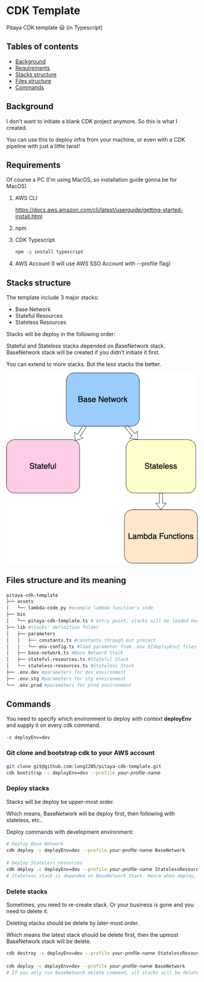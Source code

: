 # CDK Template
Pitaya CDK template 😃 (in Typescript)

## Tables of contents
- [Background](#background)
- [Requirements](#requirements)
- [Stacks structure](#stacks-structure)
- [Files structure](#files-structure-and-its-meaning)
- [Commands](#commands)
## Background
I don't want to initiate a blank CDK project anymore. So this is what I created.

You can use this to deploy infra from your machine, or even with a CDK pipeline with just a little twist!

## Requirements
Of course a PC (I'm using MacOS, so installation guide gonna be for MacOS)

1. AWS CLI

    https://docs.aws.amazon.com/cli/latest/userguide/getting-started-install.html
2. npm
3. CDK Typescript
    ```sh
    npm -g install typescript    
    ```
4. AWS Account (I will use AWS SSO Account with --profile flag)

## Stacks structure
The template include 3 major stacks:
- Base Network
- Stateful Resources
- Stateless Resources

Stacks will be deploy in the following order:

Stateful and Stateless stacks depended on BaseNetwork stack.<bR>
BaseNetwork stack will be created if you didn't initiate it first.

You can extend to more stacks. But the less stacks the better.

![stacks](/stacks.png)
## Files structure and its meaning
```sh
pitaya-cdk-template
├── assets
│   └── lambda-code.py #example lambda function's code
├── bin
│   └── pitaya-cdk-template.ts # entry point, stacks will be loaded here
├── lib #stacks' definition folder
│   ├── parameters 
│   │   ├── constants.ts #constants through out project
│   │   └── env-config.ts #load parameter from .env.${deployEnv} files below
│   ├── base-network.ts #Base Network Stack
│   ├── stateful-resources.ts #Stateful Stack
│   └── stateless-resources.ts #Stateless Stack
├── .env.dev #parameters for dev environment
├── .env.stg #parameters for stg environment
└── .env.prod #parameters for prod environment
```

## Commands
You need to specify which environment to deploy with context **deployEnv** and supply it on every cdk command. <br> 

`-c deployEnv=dev`

### Git clone and bootstrap cdk to your AWS account
```sh
git clone git@github.com:long2205/pitaya-cdk-template.git
cdk bootstrap -c deployEnv=dev --profile 𝘺𝘰𝘶𝘳-𝘱𝘳𝘰𝘧𝘪𝘭𝘦-𝘯𝘢𝘮𝘦
```

### Deploy stacks
Stacks will be deploy be upper-most order.

Which means, BaseNetwork will be deploy first, then following with stateless, etc..

Deploy commands with development environment:
```sh
# Deploy Base Network
cdk deploy -c deployEnv=dev --profile 𝘺𝘰𝘶𝘳-𝘱𝘳𝘰𝘧𝘪𝘭𝘦-𝘯𝘢𝘮𝘦 BaseNetwork

# Deploy Stateless resources
cdk deploy -c deployEnv=dev --profile 𝘺𝘰𝘶𝘳-𝘱𝘳𝘰𝘧𝘪𝘭𝘦-𝘯𝘢𝘮𝘦 StatelessResource
# Stateless stack is depended on BaseNetwork Stack. Hence when deploy, it also deploys BaseNetwork Stack. The same with Stateful Stack
```

### Delete stacks
Sometimes, you need to re-create stack. Or your business is gone and you need to delete it. 

Deleting stacks should be delete by later-most order.

Which means the latest stack should be delete first, then the upmost BaseNetwork stack will be delete.

```sh
cdk destroy -c deployEnv=dev --profile 𝘺𝘰𝘶𝘳-𝘱𝘳𝘰𝘧𝘪𝘭𝘦-𝘯𝘢𝘮𝘦 StatelessResource

cdk deploy -c deployEnv=dev --profile 𝘺𝘰𝘶𝘳-𝘱𝘳𝘰𝘧𝘪𝘭𝘦-𝘯𝘢𝘮𝘦 BaseNetwork
# If you only run BaseNetwork delete command, all stacks will be delete, not just BaseNetwork stack
```
